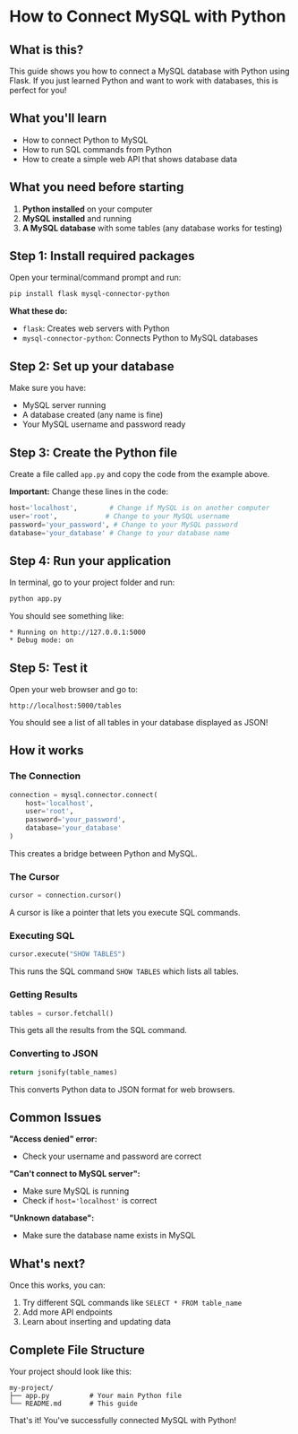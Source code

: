 # How to Connect MySQL with Python

## What is this?

This guide shows you how to connect a MySQL database with Python using Flask. If you just learned Python and want to work with databases, this is perfect for you!

## What you'll learn

- How to connect Python to MySQL
- How to run SQL commands from Python
- How to create a simple web API that shows database data

## What you need before starting

1. **Python installed** on your computer
2. **MySQL installed** and running
3. **A MySQL database** with some tables (any database works for testing)

## Step 1: Install required packages

Open your terminal/command prompt and run:

```bash
pip install flask mysql-connector-python
```

**What these do:**
- `flask`: Creates web servers with Python
- `mysql-connector-python`: Connects Python to MySQL databases

## Step 2: Set up your database

Make sure you have:
- MySQL server running
- A database created (any name is fine)
- Your MySQL username and password ready

## Step 3: Create the Python file

Create a file called `app.py` and copy the code from the example above.

**Important:** Change these lines in the code:
```python
host='localhost',        # Change if MySQL is on another computer
user='root',            # Change to your MySQL username
password='your_password', # Change to your MySQL password
database='your_database' # Change to your database name
```

## Step 4: Run your application

In terminal, go to your project folder and run:

```bash
python app.py
```

You should see something like:
```
* Running on http://127.0.0.1:5000
* Debug mode: on
```

## Step 5: Test it

Open your web browser and go to:
```
http://localhost:5000/tables
```

You should see a list of all tables in your database displayed as JSON!

## How it works

### The Connection
```python
connection = mysql.connector.connect(
    host='localhost',
    user='root',
    password='your_password',
    database='your_database'
)
```
This creates a bridge between Python and MySQL.

### The Cursor
```python
cursor = connection.cursor()
```
A cursor is like a pointer that lets you execute SQL commands.

### Executing SQL
```python
cursor.execute("SHOW TABLES")
```
This runs the SQL command `SHOW TABLES` which lists all tables.

### Getting Results
```python
tables = cursor.fetchall()
```
This gets all the results from the SQL command.

### Converting to JSON
```python
return jsonify(table_names)
```
This converts Python data to JSON format for web browsers.

## Common Issues

**"Access denied" error:**
- Check your username and password are correct

**"Can't connect to MySQL server":**
- Make sure MySQL is running
- Check if `host='localhost'` is correct

**"Unknown database":**
- Make sure the database name exists in MySQL

## What's next?

Once this works, you can:
1. Try different SQL commands like `SELECT * FROM table_name`
2. Add more API endpoints
3. Learn about inserting and updating data

## Complete File Structure

Your project should look like this:
```
my-project/
├── app.py          # Your main Python file
└── README.md       # This guide
```

That's it! You've successfully connected MySQL with Python!